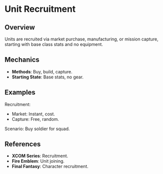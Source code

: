 # Unit Recruitment

## Overview
Units are recruited via market purchase, manufacturing, or mission capture, starting with base class stats and no equipment.

## Mechanics
- **Methods**: Buy, build, capture.
- **Starting State**: Base stats, no gear.

## Examples

Recruitment:
- Market: Instant, cost.
- Capture: Free, random.

Scenario: Buy soldier for squad.

## References
- **XCOM Series**: Recruitment.
- **Fire Emblem**: Unit joining.
- **Final Fantasy**: Character recruitment.